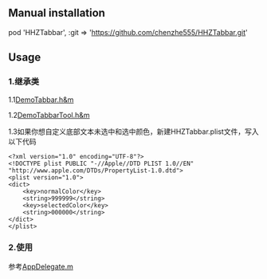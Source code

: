 ## Manual installation

pod 'HHZTabbar', :git => 'https://github.com/chenzhe555/HHZTabbar.git'


## Usage
###  1.继承类
1.1[DemoTabbar.h&m](https://github.com/chenzhe555/HHZTabbar/blob/master/HHZTabbar/Demo/DemoTabbar.h)

1.2[DemoTabbarTool.h&m](https://github.com/chenzhe555/HHZTabbar/blob/master/HHZTabbar/Demo/DemoTabbarTool.h)

1.3如果你想自定义底部文本未选中和选中颜色，新建HHZTabbar.plist文件，写入以下代码
```
<?xml version="1.0" encoding="UTF-8"?>
<!DOCTYPE plist PUBLIC "-//Apple//DTD PLIST 1.0//EN" "http://www.apple.com/DTDs/PropertyList-1.0.dtd">
<plist version="1.0">
<dict>
	<key>normalColor</key>
	<string>999999</string>
	<key>selectedColor</key>
	<string>000000</string>
</dict>
</plist>
```

###  2.使用
参考[AppDelegate.m](https://github.com/chenzhe555/HHZTabbar/blob/master/HHZTabbar/AppDelegate.m)
